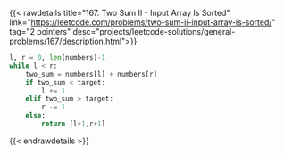 {{< rawdetails title="167. Two Sum II - Input Array Is Sorted" link="https://leetcode.com/problems/two-sum-ii-input-array-is-sorted/" tag="2 pointers"
	desc="projects/leetcode-solutions/general-problems/167/description.html">}}

```python
l, r = 0, len(numbers)-1
while l < r:
    two_sum = numbers[l] + numbers[r]
    if two_sum < target:
        l += 1
    elif two_sum > target:
        r -= 1
    else:
        return [l+1,r+1]
```
{{< endrawdetails >}}
